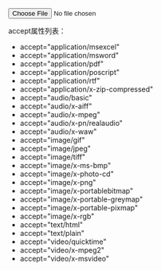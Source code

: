 <input type="file" accept="application/msword" >

accept属性列表：
- accept="application/msexcel"
- accept="application/msword"
- accept="application/pdf"
- accept="application/poscript"
- accept="application/rtf"
- accept="application/x-zip-compressed"
- accept="audio/basic"
- accept="audio/x-aiff"
- accept="audio/x-mpeg"
- accept="audio/x-pn/realaudio"
- accept="audio/x-waw"
- accept="image/gif"
- accept="image/jpeg"
- accept="image/tiff"
- accept="image/x-ms-bmp"
- accept="image/x-photo-cd"
- accept="image/x-png"
- accept="image/x-portablebitmap"
- accept="image/x-portable-greymap"
- accept="image/x-portable-pixmap"
- accept="image/x-rgb"
- accept="text/html"
- accept="text/plain"
- accept="video/quicktime"
- accept="video/x-mpeg2"
- accept="video/x-msvideo"